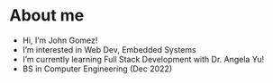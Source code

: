 # About me
-  Hi, I’m John Gomez!
-  I’m interested in Web Dev, Embedded Systems 
-  I’m currently learning Full Stack Development with Dr. Angela Yu!
-  BS in Computer Engineering (Dec 2022)

